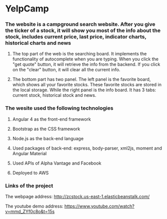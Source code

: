 # YelpCamp

### The website is a campground search website. After you give the ticker of a stock, it will show you most of the info about the stock, includes current price, last price, indicator charts, historical charts and news

1. The top part of the web is the searching board. It implements the functionality of autocomplete when you are typing. When you click the "get quote" button, it will retrieve the info from the backend. If you click on the "clear" button, it will clear all the current info.

2. The bottom part has two panel. The left panel is the favorite board, which shows all your favorite stocks. These favorite stocks are stored in the local storage. While the right panel is the info board. It has 3 tabs: current stock, historical stock and news. 

### The wesite used the following technologies

1. Angular 4 as the front-end framework

2. Bootstrap as the CSS framework

3. Node.js as the back-end language

4. Used packages of back-end: express, body-parser, xml2js, moment and Angular Material

5. Used APIs of Alpha Vantage and Facebook

6. Deployed to AWS

### Links of the project

The webpage address: http://zcstock.us-east-1.elasticbeanstalk.com/

The youtube demo address: https://www.youtube.com/watch?v=mmd_ZYf0c8o&t=15s

